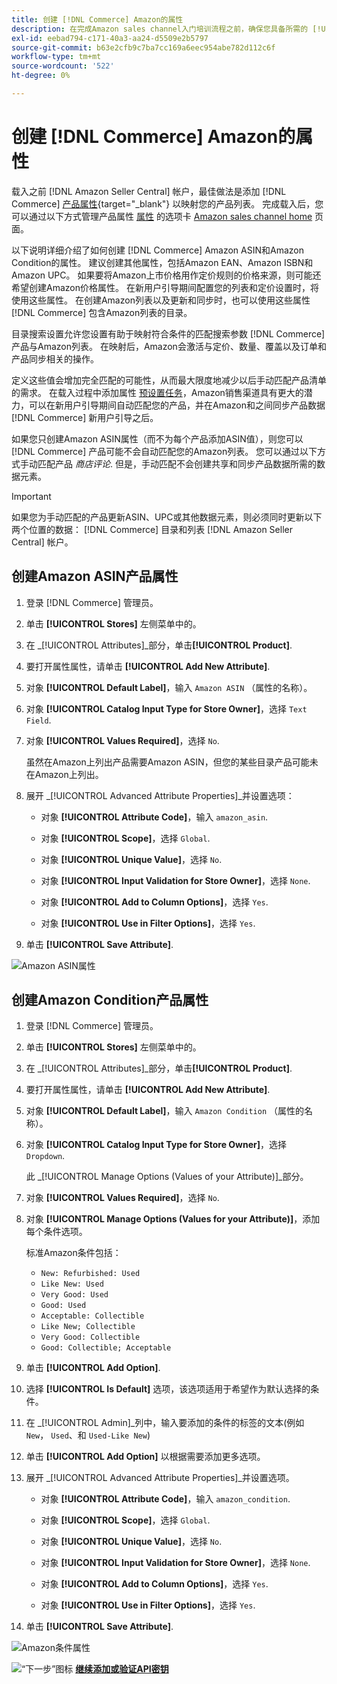 ```yaml
---
title: 创建 [!DNL Commerce] Amazon的属性
description: 在完成Amazon sales channel入门培训流程之前，确保您具备所需的 [!UICONTROL Commerce] 产品属性。
exl-id: eebad794-c171-40a3-aa24-d5509e2b5797
source-git-commit: b63e2cfb9c7ba7cc169a6eec954abe782d112c6f
workflow-type: tm+mt
source-wordcount: '522'
ht-degree: 0%

---
```


# 创建 [!DNL Commerce] Amazon的属性

载入之前 [!DNL Amazon Seller Central] 帐户，最佳做法是添加 [!DNL Commerce] [产品属性](https://docs.magento.com/user-guide/stores/attributes-product.html){target="_blank"} 以映射您的产品列表。 完成载入后，您可以通过以下方式管理产品属性 [属性](./managing-attributes.md) 的选项卡 [Amazon sales channel home](./amazon-sales-channel-home.md) 页面。

以下说明详细介绍了如何创建 [!DNL Commerce] Amazon ASIN和Amazon Condition的属性。 建议创建其他属性，包括Amazon EAN、Amazon ISBN和Amazon UPC。 如果要将Amazon上市价格用作定价规则的价格来源，则可能还希望创建Amazon价格属性。 在新用户引导期间配置您的列表和定价设置时，将使用这些属性。 在创建Amazon列表以及更新和同步时，也可以使用这些属性 [!DNL Commerce] 包含Amazon列表的目录。

目录搜索设置允许您设置有助于映射符合条件的匹配搜索参数 [!DNL Commerce] 产品与Amazon列表。 在映射后，Amazon会激活与定价、数量、覆盖以及订单和产品同步相关的操作。

定义这些值会增加完全匹配的可能性，从而最大限度地减少以后手动匹配产品清单的需求。 在载入过程中添加属性 [预设置任务](./amazon-pre-setup-tasks.md)，Amazon销售渠道具有更大的潜力，可以在新用户引导期间自动匹配您的产品，并在Amazon和之间同步产品数据 [!DNL Commerce] 新用户引导之后。

如果您只创建Amazon ASIN属性（而不为每个产品添加ASIN值），则您可以 [!DNL Commerce] 产品可能不会自动匹配您的Amazon列表。 您可以通过以下方式手动匹配产品 _商店评论_. 但是，手动匹配不会创建共享和同步产品数据所需的数据元素。

>[!IMPORTANT]
>
>如果您为手动匹配的产品更新ASIN、UPC或其他数据元素，则必须同时更新以下两个位置的数据： [!DNL Commerce] 目录和列表 [!DNL Amazon Seller Central] 帐户。

## 创建Amazon ASIN产品属性

1. 登录 [!DNL Commerce] 管理员。

1. 单击 **[!UICONTROL Stores]** 左侧菜单中的。

1. 在 _[!UICONTROL Attributes]_部分，单击&#x200B;**[!UICONTROL Product]**.

1. 要打开属性属性，请单击 **[!UICONTROL Add New Attribute]**.

1. 对象 **[!UICONTROL Default Label]**，输入 `Amazon ASIN` （属性的名称）。

1. 对象 **[!UICONTROL Catalog Input Type for Store Owner]**，选择 `Text Field`.

1. 对象 **[!UICONTROL Values Required]**，选择 `No`.

   虽然在Amazon上列出产品需要Amazon ASIN，但您的某些目录产品可能未在Amazon上列出。

1. 展开 _[!UICONTROL Advanced Attribute Properties]_并设置选项：

   - 对象 **[!UICONTROL Attribute Code]**，输入 `amazon_asin`.

   - 对象 **[!UICONTROL Scope]**，选择 `Global`.

   - 对象 **[!UICONTROL Unique Value]**，选择 `No`.

   - 对象 **[!UICONTROL Input Validation for Store Owner]**，选择 `None`.

   - 对象 **[!UICONTROL Add to Column Options]**，选择 `Yes`.

   - 对象 **[!UICONTROL Use in Filter Options]**，选择 `Yes`.

1. 单击 **[!UICONTROL Save Attribute]**.

![Amazon ASIN属性](assets/creating-asin-attribute.png)

## 创建Amazon Condition产品属性

1. 登录 [!DNL Commerce] 管理员。

1. 单击 **[!UICONTROL Stores]** 左侧菜单中的。

1. 在 _[!UICONTROL Attributes]_部分，单击&#x200B;**[!UICONTROL Product]**.

1. 要打开属性属性，请单击 **[!UICONTROL Add New Attribute]**.

1. 对象 **[!UICONTROL Default Label]**，输入 `Amazon Condition` （属性的名称）。

1. 对象 **[!UICONTROL Catalog Input Type for Store Owner]**，选择 `Dropdown`.

   此 _[!UICONTROL Manage Options (Values of your Attribute)]_部分。

1. 对象 **[!UICONTROL Values Required]**，选择 `No`.

1. 对象 **[!UICONTROL Manage Options (Values for your Attribute)]**，添加每个条件选项。

   标准Amazon条件包括：

   - `New: Refurbished: Used`
   - `Like New: Used`
   - `Very Good: Used`
   - `Good: Used`
   - `Acceptable: Collectible`
   - `Like New; Collectible`
   - `Very Good: Collectible`
   - `Good: Collectible; Acceptable`

1. 单击 **[!UICONTROL Add Option]**.

1. 选择 **[!UICONTROL Is Default]** 选项，该选项适用于希望作为默认选择的条件。

1. 在 _[!UICONTROL Admin]_列中，输入要添加的条件的标签的文本(例如 `New`， `Used`、和 `Used-Like New`)

1. 单击 **[!UICONTROL Add Option]** 以根据需要添加更多选项。

1. 展开 _[!UICONTROL Advanced Attribute Properties]_并设置选项。

   - 对象 **[!UICONTROL Attribute Code]**，输入 `amazon_condition`.

   - 对象 **[!UICONTROL Scope]**，选择 `Global`.

   - 对象 **[!UICONTROL Unique Value]**，选择 `No`.

   - 对象 **[!UICONTROL Input Validation for Store Owner]**，选择 `None`.

   - 对象 **[!UICONTROL Add to Column Options]**，选择 `Yes`.

   - 对象 **[!UICONTROL Use in Filter Options]**，选择 `Yes`.

1. 单击 **[!UICONTROL Save Attribute]**.

![Amazon条件属性](assets/creating-amazon-condition-attribute.png)

![“下一步”图标](assets/btn-next.png) [**继续添加或验证API密钥**](./amazon-verify-api-key.md)
